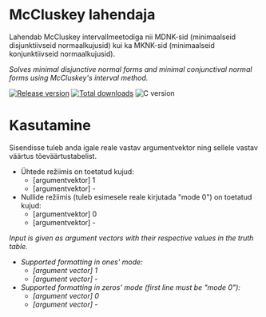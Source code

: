 # McCluskey lahendaja

Lahendab McCluskey intervallmeetodiga nii MDNK-sid (minimaalseid disjunktiivseid
normaalkujusid) kui ka MKNK-sid (minimaalseid konjunktiivseid normaalkujusid).

*Solves minimal disjunctive normal forms and minimal conjunctival normal forms*
*using McCluskey's interval method.*

[![Release version](https://img.shields.io/github/v/release/makuke1234/McCluskey?display_name=release&include_prereleases)](https://github.com/makuke1234/McCluskey/releases/latest)
[![Total downloads](https://img.shields.io/github/downloads/makuke1234/McCluskey/total)](https://github.com/makuke1234/McCluskey/releases)
![C version](https://img.shields.io/badge/version-C2x-blue.svg)


# Kasutamine

Sisendisse tuleb anda igale reale vastav argumentvektor ning sellele vastav väärtus
tõeväärtustabelist.
* Ühtede režiimis on toetatud kujud:
	* [argumentvektor] 1
	* [argumentvektor] -
* Nullide režiimis (tuleb esimesele reale kirjutada "mode 0") on toetatud kujud:
	* [argumentvektor] 0
	* [argumentvektor] -

*Input is given as argument vectors with their respective values in the truth table.*
* *Supported formatting in ones' mode:*
	* *[argument vector] 1*
	* *[argument vector] -*
* *Supported formatting in zeros' mode (first line must be "mode 0"):*
	* *[argument vector] 0*
	* *[argument vector] -*
